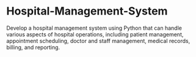# Hospital-Management-System
Develop a hospital management system using Python that can handle various aspects of hospital operations, including patient management, appointment scheduling, doctor and staff management, medical records, billing, and reporting.
